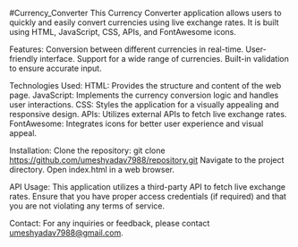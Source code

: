 #Currency_Converter
This Currency Converter application allows users to quickly and easily convert currencies using live exchange rates. It is built using HTML, JavaScript, CSS, APIs, and FontAwesome icons.

Features:
Conversion between different currencies in real-time.
User-friendly interface.
Support for a wide range of currencies.
Built-in validation to ensure accurate input.

Technologies Used:
HTML: Provides the structure and content of the web page.
JavaScript: Implements the currency conversion logic and handles user interactions.
CSS: Styles the application for a visually appealing and responsive design.
APIs: Utilizes external APIs to fetch live exchange rates.
FontAwesome: Integrates icons for better user experience and visual appeal.

Installation:
Clone the repository:
git clone https://github.com/umeshyadav7988/repository.git
Navigate to the project directory.
Open index.html in a web browser.

API Usage:
This application utilizes a third-party API to fetch live exchange rates. Ensure that you have proper access credentials (if required) and that you are not violating any terms of service.

Contact:
For any inquiries or feedback, please contact umeshyadav7988@gmail.com.





